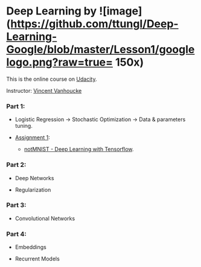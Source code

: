 # Deep Learning by ![image](https://github.com/ttungl/Deep-Learning-Google/blob/master/Lesson1/googlelogo.png?raw=true= 150x)

This is the online course on [Udacity](https://www.udacity.com/course/deep-learning--ud730).

Instructor: [Vincent Vanhoucke](https://research.google.com/pubs/VincentVanhoucke.html)

### Part 1: 
* Logistic Regression -> Stochastic Optimization -> Data & parameters tuning.
* [Assignment 1](https://github.com/tensorflow/tensorflow/blob/master/tensorflow/examples/udacity/1_notmnist.ipynb): 
      
    + [notMNIST - Deep Learning with Tensorflow](https://github.com/ttungl/Deep-Learning-by-Google/blob/master/Lesson1/DeepLearning_assignment_1.ipynb). 

### Part 2:
* Deep Networks

* Regularization

### Part 3:
* Convolutional Networks

### Part 4:
* Embeddings 

* Recurrent Models
